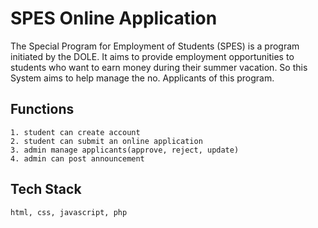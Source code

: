 
# SPES Online Application

The Special Program for Employment of Students (SPES) is a program initiated by the DOLE. It aims to provide employment opportunities to students who want to earn money during their summer vacation. So this System aims to help manage the no. Applicants of this program.


## Functions
    1. student can create account
    2. student can submit an online application
    3. admin manage applicants(approve, reject, update)
    4. admin can post announcement
## Tech Stack

    html, css, javascript, php

